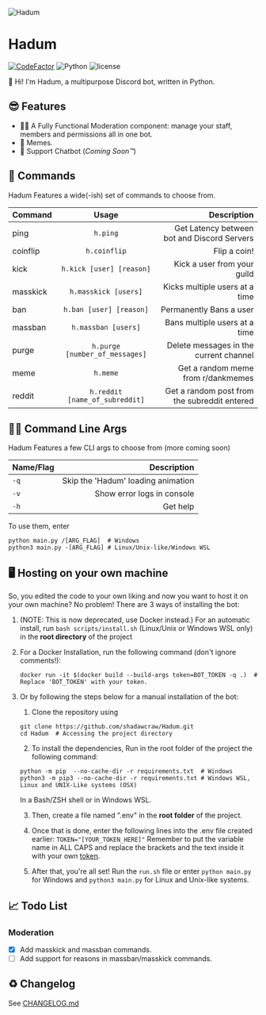 ![Hadum](https://github.com/shadawcraw/Hadum/blob/master/assets/logo.png)

# Hadum

[![CodeFactor](https://www.codefactor.io/repository/github/shadawcraw/hadum-bot/badge)](https://www.codefactor.io/repository/github/shadawcraw/hadum-bot) ![Python](https://img.shields.io/static/v1?label=Python&message=^3.8&color=blue) ![license](https://img.shields.io/static/v1?label=license&message=GPL-3.0&color=success)

👋 Hi! I'm Hadum, a multipurpose Discord bot, written in Python.

## 😎 Features

-   👨‍⚖️ A Fully Functional Moderation component: manage your staff, members and permissions all in one bot.
-   🗿 Memes.
-   🤖 Support Chatbot (_Coming Soon™_)

## 👻 Commands

Hadum Features a wide(-ish) set of commands to choose from.

| Command  |             Usage              |                                 Description |
| :------- | :----------------------------: | ------------------------------------------: |
| ping     |            `h.ping`            | Get Latency between bot and Discord Servers |
| coinflip |          `h.coinflip`          |                                Flip a coin! |
| kick     |    `h.kick [user] [reason]`    |                 Kick a user from your guild |
| masskick |      `h.masskick [users]`      |              Kicks multiple users at a time |
| ban      |    `h.ban [user] [reason]`     |                     Permanently Bans a user |
| massban  |      `h.massban [users]`       |               Bans multiple users at a time |
| purge    | `h.purge [number_of_messages]` |      Delete messages in the current channel |
| meme     | `h.meme`                       |  Get a random meme from r/dankmemes         |
| reddit   |  `h.reddit [name_of_subreddit]`|  Get a random post from the subreddit entered |

## 👩‍💻 Command Line Args

Hadum Features a few CLI args to choose from (more coming soon)

| Name/Flag |                        Description |
| :-------- | ---------------------------------: |
| `-q`      | Skip the 'Hadum' loading animation |
| `-v`      |         Show error logs in console |
| `-h`      |                           Get help |

To use them, enter

```shell
python main.py /[ARG_FLAG]  # Windows
python3 main.py -[ARG_FLAG] # Linux/Unix-like/Windows WSL
```

## 🖥 Hosting on your own machine

So, you edited the code to your own liking and now you want to host it on your own machine? No problem! There are 3 ways of installing the bot:

1. (NOTE: This is now deprecated, use Docker instead.)
   For an automatic install, run `bash scripts/install.sh` (Linux/Unix or Windows WSL only) in the **root directory** of the project

2. For a Docker Installation, run the following command (don't ignore comments!):

   ```shell
   docker run -it $(docker build --build-args token=BOT_TOKEN -q .)  # Replace 'BOT_TOKEN' with your token.
   ```

3. Or by following the steps below for a manual installation of the bot:

   1. Clone the repository using

   ```shell
   git clone https://github.com/shadawcraw/Hadum.git
   cd Hadum  # Accessing the project directory
   ```

   2. To install the dependencies, Run in the root folder of the project the following command:

   ```shell
   python -m pip  --no-cache-dir -r requirements.txt  # Windows
   python3 -m pip3 --no-cache-dir -r requirements.txt # Windows WSL, Linux and UNIX-Like systems (OSX)
   ```

   In a Bash/ZSH shell or in Windows WSL.

   3. Then, create a file named ".env" in the **root folder** of the project.

   4. Once that is done, enter the following lines into the .env file created earlier:
      `TOKEN="[YOUR_TOKEN_HERE]"`
      Remember to put the variable name in ALL CAPS and replace the brackets and the text inside it with your own [token](https://www.writebots.com/discord-bot-token/).

   5. After that, you're all set! Run the `run.sh` file or enter `python main.py` for Windows and `python3 main.py` for Linux and Unix-like systems.

## 📈 Todo List

### Moderation

- [x] Add masskick and massban commands. 
- [ ] Add support for reasons in massban/masskick commands.

## ♻ Changelog

See [CHANGELOG.md](https://github.com/shadawcraw/Hadum/blob/master/CHANGELOG.md)
